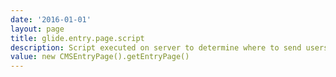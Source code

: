 ```yaml
---
date: '2016-01-01'
layout: page
title: glide.entry.page.script
description: Script executed on server to determine where to send users when they first access the system. The script will return the redirect URL in String format. 
value: new CMSEntryPage().getEntryPage()
---
```

